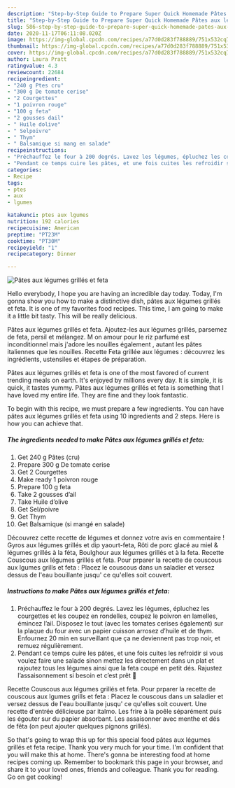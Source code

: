```yaml
---
description: "Step-by-Step Guide to Prepare Super Quick Homemade Pâtes aux légumes grillés et feta"
title: "Step-by-Step Guide to Prepare Super Quick Homemade Pâtes aux légumes grillés et feta"
slug: 586-step-by-step-guide-to-prepare-super-quick-homemade-pates-aux-legumes-grilles-et-feta
date: 2020-11-17T06:11:08.020Z
image: https://img-global.cpcdn.com/recipes/a77d0d283f788889/751x532cq70/pates-aux-legumes-grilles-et-feta-photo-principale-de-la-recette.jpg
thumbnail: https://img-global.cpcdn.com/recipes/a77d0d283f788889/751x532cq70/pates-aux-legumes-grilles-et-feta-photo-principale-de-la-recette.jpg
cover: https://img-global.cpcdn.com/recipes/a77d0d283f788889/751x532cq70/pates-aux-legumes-grilles-et-feta-photo-principale-de-la-recette.jpg
author: Laura Pratt
ratingvalue: 4.3
reviewcount: 22684
recipeingredient:
- "240 g Ptes cru"
- "300 g De tomate cerise"
- "2 Courgettes"
- "1 poivron rouge"
- "100 g feta"
- "2 gousses dail"
- " Huile dolive"
- " Selpoivre"
- " Thym"
- " Balsamique si mang en salade"
recipeinstructions:
- "Préchauffez le four à 200 degrés. Lavez les légumes, épluchez les courgettes et les coupez en rondelles, coupez le poivron en lamelles, émincez l’ail. Disposez le tout (avec les tomates cerises également) sur la plaque du four avec un papier cuisson arrosez d’huile et de thym. Enfournez 20 min en surveillant que ça ne deviennent pas trop noir, et remuez régulièrement."
- "Pendant ce temps cuire les pâtes, et une fois cuites les refroidir si vous voulez faire une salade sinon mettez les directement dans un plat et rajoutez tous les légumes ainsi que la feta coupé en petit dés. Rajustez l’assaisonnement si besoin et c’est prêt 🙂"
categories:
- Recipe
tags:
- ptes
- aux
- lgumes

katakunci: ptes aux lgumes 
nutrition: 192 calories
recipecuisine: American
preptime: "PT23M"
cooktime: "PT30M"
recipeyield: "1"
recipecategory: Dinner

---
```



![Pâtes aux légumes grillés et feta](https://img-global.cpcdn.com/recipes/a77d0d283f788889/751x532cq70/pates-aux-legumes-grilles-et-feta-photo-principale-de-la-recette.jpg)

Hello everybody, I hope you are having an incredible day today. Today, I'm gonna show you how to make a distinctive dish, pâtes aux légumes grillés et feta. It is one of my favorites food recipes. This time, I am going to make it a little bit tasty. This will be really delicious.

Pâtes aux légumes grillés et feta. Ajoutez-les aux légumes grillés, parsemez de feta, persil et mélangez. M on amour pour le riz parfumé est inconditionnel mais j&#39;adore les nouilles également , autant les pâtes italiennes que les nouilles. Recette Feta grillée aux légumes : découvrez les ingrédients, ustensiles et étapes de préparation.

Pâtes aux légumes grillés et feta is one of the most favored of current trending meals on earth. It's enjoyed by millions every day. It is simple, it is quick, it tastes yummy. Pâtes aux légumes grillés et feta is something that I have loved my entire life. They are fine and they look fantastic.


To begin with this recipe, we must prepare a few ingredients. You can have pâtes aux légumes grillés et feta using 10 ingredients and 2 steps. Here is how you can achieve that.

<!--inarticleads1-->

##### The ingredients needed to make Pâtes aux légumes grillés et feta:

1. Get 240 g Pâtes (cru)
1. Prepare 300 g De tomate cerise
1. Get 2 Courgettes
1. Make ready 1 poivron rouge
1. Prepare 100 g feta
1. Take 2 gousses d’ail
1. Take  Huile d’olive
1. Get  Sel/poivre
1. Get  Thym
1. Get  Balsamique (si mangé en salade)


Découvrez cette recette de légumes et donnez votre avis en commentaire ! Gyros aux légumes grillés et dip yaourt-feta, Rôti de porc glacé au miel &amp; légumes grillés à la féta, Boulghour aux légumes grillés et à la feta. Recette Couscous aux légumes grillés et feta. Pour prparer la recette de couscous aux lgumes grills et feta : Placez le couscous dans un saladier et versez dessus de l&#39;eau bouillante jusqu&#39; ce qu&#39;elles soit couvert. 

<!--inarticleads2-->

##### Instructions to make Pâtes aux légumes grillés et feta:

1. Préchauffez le four à 200 degrés. Lavez les légumes, épluchez les courgettes et les coupez en rondelles, coupez le poivron en lamelles, émincez l’ail. Disposez le tout (avec les tomates cerises également) sur la plaque du four avec un papier cuisson arrosez d’huile et de thym. Enfournez 20 min en surveillant que ça ne deviennent pas trop noir, et remuez régulièrement.
1. Pendant ce temps cuire les pâtes, et une fois cuites les refroidir si vous voulez faire une salade sinon mettez les directement dans un plat et rajoutez tous les légumes ainsi que la feta coupé en petit dés. Rajustez l’assaisonnement si besoin et c’est prêt 🙂


Recette Couscous aux légumes grillés et feta. Pour prparer la recette de couscous aux lgumes grills et feta : Placez le couscous dans un saladier et versez dessus de l&#39;eau bouillante jusqu&#39; ce qu&#39;elles soit couvert. Une recette d&#39;entrée délicieuse par italmo. Les frire à la poêle séparément puis les égouter sur du papier absorbant. Les assaisonner avec menthe et dés de fêta (on peut ajouter quelques pignons grillés). 

So that's going to wrap this up for this special food pâtes aux légumes grillés et feta recipe. Thank you very much for your time. I'm confident that you will make this at home. There's gonna be interesting food at home recipes coming up. Remember to bookmark this page in your browser, and share it to your loved ones, friends and colleague. Thank you for reading. Go on get cooking!
